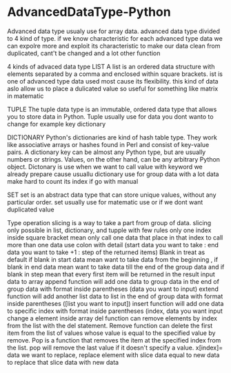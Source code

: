 # AdvancedDataType-Python

Advanced data type usualy use for array data. advanced data type divided to 4 kind of type. if we know characteristic for each advanced type data we can expolre more and exploit its characteristic to make our data clean from duplicated, cant't be changed and a lot other function

4 kinds of advaced data type
LIST
A list is an ordered data structure with elements separated by a comma and enclosed within square brackets. ist is one of advanced type data used most cause its flexibility. this kind of data aslo allow us to place a dulicated value so useful for something like matrix in matematic

TUPLE
The tuple data type is an immutable, ordered data type that allows you to store data in Python. Tuple usually use for data you dont wanto to change for example key dictionary

DICTIONARY
Python's dictionaries are kind of hash table type. They work like associative arrays or hashes found in Perl and consist of key-value pairs. A dictionary key can be almost any Python type, but are usually numbers or strings. Values, on the other hand, can be any arbitrary Python object. Dictonary is use when we want to call value with keyword we already prepare cause usuallu dictionary use for group data with a lot data make hard to count its index if go with manual

SET
set is an abstract data type that can store unique values, without any particular order. set usually use for matematic use or if we dont want duplicated value

Type operation
slicing is a way to take a part from group of data. slicing only possible in list, dictionary, and tupple with few rules
only one index inside square bracket mean only call one data that place in that index
to call more than one data use colon with detail (start data you want to take : end data you want to take +1 : step of the returned items)
Blank in treat as default if blank in start data mean want to take data from the beginning , if blank in end data mean want to take data till the end of the group data and if blank in step mean that every first item will be returned in the result
input data to array
append function will add one data to group data in the end of group data with format inside parentheses (data you want to input)
extend function will add another list data to list in the end of group data with format inside parentheses ([list you want to input])
insert function will add one data to specific index with format inside parentheses (index, data you want input
change a element inside array
del function can remove elements by index from the list with the del statement.
Remove function can delete the first item from the list of values whose value is equal to the specified value by remove.
Pop is a function that removes the item at the specified index from the list. pop will remove the last value if it doesn't specify a value.
x[index]= data we want to replace, replace element with slice data equal to new data to replace that slice data with new data
